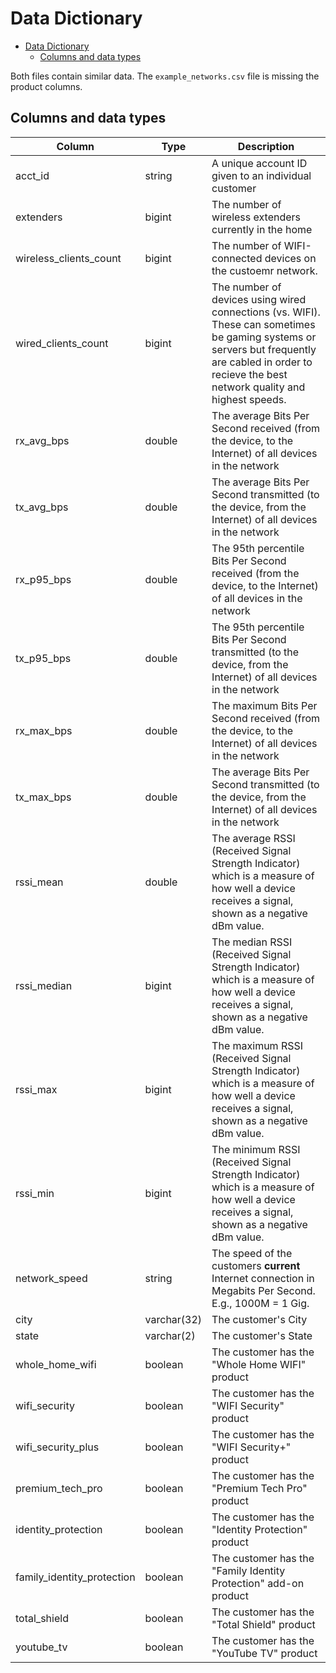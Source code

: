 # Data Dictionary
- [Data Dictionary](#data-dictionary)
  - [Columns and data types](#columns-and-data-types)

Both files contain similar data. The ```example_networks.csv``` file is missing the product columns.
## Columns and data types
|Column     |Type          |Description                  |
|-----------|--------------|-----------------------------|
acct_id	| string	| A unique account ID given to an individual customer
extenders |	bigint	| The number of wireless extenders currently in the home
wireless_clients_count |	bigint	| The number of WIFI-connected devices on the custoemr network.
wired_clients_count	| bigint | The number of devices using wired connections (vs. WIFI). These can sometimes be gaming systems or servers but frequently are cabled in order to recieve the best network quality and highest speeds.
rx_avg_bps |	double| The average Bits Per Second received (from the device, to the Internet) of all devices in the network
tx_avg_bps |	double | The average Bits Per Second transmitted (to the device, from the Internet) of all devices in the network
rx_p95_bps |	double| The 95th percentile Bits Per Second received (from the device, to the Internet) of all devices in the network
tx_p95_bps |	double | The 95th percentile Bits Per Second transmitted (to the device, from the Internet) of all devices in the network
rx_max_bps |	double | The maximum Bits Per Second received (from the device, to the Internet) of all devices in the network
tx_max_bps |	double | The average Bits Per Second transmitted (to the device, from the Internet) of all devices in the network
rssi_mean |	double | The average RSSI (Received Signal Strength Indicator) which is a measure of how well a device receives a signal, shown as a negative dBm value.
rssi_median |	bigint | The median RSSI (Received Signal Strength Indicator) which is a measure of how well a device receives a signal, shown as a negative dBm value.
rssi_max |	bigint | The maximum RSSI (Received Signal Strength Indicator) which is a measure of how well a device receives a signal, shown as a negative dBm value.
rssi_min |	bigint | The minimum RSSI (Received Signal Strength Indicator) which is a measure of how well a device receives a signal, shown as a negative dBm value.
network_speed |	string | The speed of the customers **current** Internet connection in Megabits Per Second. E.g., 1000M = 1 Gig.
city |	varchar(32) | The customer's City
state |	varchar(2) | The customer's State
whole_home_wifi |	boolean | The customer has the "Whole Home WIFI" product
wifi_security |	boolean	| The customer has the "WIFI Security" product
wifi_security_plus |	boolean	| The customer has the "WIFI Security+" product
premium_tech_pro |	boolean	| The customer has the "Premium Tech Pro" product
identity_protection |	boolean	| The customer has the "Identity Protection" product
family_identity_protection | boolean	| The customer has the "Family Identity Protection" add-on product
total_shield |	boolean	| The customer has the "Total Shield" product
youtube_tv |	boolean	| The customer has the "YouTube TV" product
